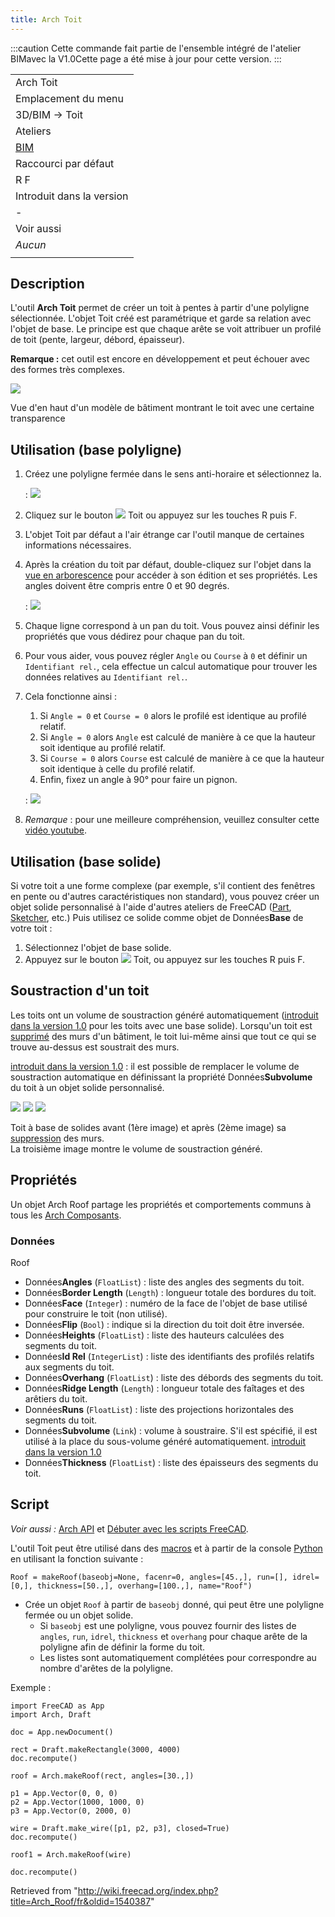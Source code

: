 ```yaml
---
title: Arch Toit
---
```

:::caution
Cette commande fait partie de l'ensemble intégré de l'atelier BIMavec la V1.0Cette page a été mise à jour pour cette version.
:::

|  |
| --- |
| Arch Toit |
| Emplacement du menu |
| 3D/BIM → Toit |
| Ateliers |
| [BIM](/BIM_Workbench/fr "BIM Workbench/fr") |
| Raccourci par défaut |
| R F |
| Introduit dans la version |
| - |
| Voir aussi |
| *Aucun* |
|  |

## Description

L'outil **Arch Toit** permet de créer un toit à pentes à partir d'une polyligne sélectionnée. L'objet Toit créé est paramétrique et garde sa relation avec l'objet de base. Le principe est que chaque arête se voit attribuer un profilé de toit (pente, largeur, débord, épaisseur).

**Remarque :** cet outil est encore en développement et peut échouer avec des formes très complexes.

![](/images/RoofExample.png)

Vue d'en haut d'un modèle de bâtiment montrant le toit avec une certaine transparence

## Utilisation (base polyligne)

1. Créez une polyligne fermée dans le sens anti-horaire et sélectionnez la.

   :   ![](/images/CounterclockwiseWire.png)
2. Cliquez sur le bouton ![](/images/Arch_Roof.svg) Toit ou appuyez sur les touches R puis F.
3. L'objet Toit par défaut a l'air étrange car l'outil manque de certaines informations nécessaires.
4. Après la création du toit par défaut, double-cliquez sur l'objet dans la [vue en arborescence](/Tree_view/fr "Tree view/fr") pour accéder à son édition et ses propriétés. Les angles doivent être compris entre 0 et 90 degrés.

   :   ![](/images/RoofTable.png)
5. Chaque ligne correspond à un pan du toit. Vous pouvez ainsi définir les propriétés que vous dédirez pour chaque pan du toit.
6. Pour vous aider, vous pouvez régler `Angle` ou `Course` à `0` et définir un `Identifiant rel.`, cela effectue un calcul automatique pour trouver les données relatives au `Identifiant rel.`.
7. Cela fonctionne ainsi :
   1. Si `Angle = 0` et `Course = 0` alors le profilé est identique au profilé relatif.
   2. Si `Angle = 0` alors `Angle` est calculé de manière à ce que la hauteur soit identique au profilé relatif.
   3. Si `Course = 0` alors `Course` est calculé de manière à ce que la hauteur soit identique à celle du profilé relatif.
   4. Enfin, fixez un angle à 90° pour faire un pignon.

   :   ![](/images/RoofProfil.png)
8. *Remarque* : pour une meilleure compréhension, veuillez consulter cette [vidéo youtube](https://www.youtube.com/watch?v=4Urwru71dVk).

## Utilisation (base solide)

Si votre toit a une forme complexe (par exemple, s'il contient des fenêtres en pente ou d'autres caractéristiques non standard), vous pouvez créer un objet solide personnalisé à l'aide d'autres ateliers de FreeCAD ([Part](/Part_Workbench/fr "Part Workbench/fr"), [Sketcher](/Sketcher_Workbench/fr "Sketcher Workbench/fr"), etc.) Puis utilisez ce solide comme objet de Données**Base** de votre toit :

1. Sélectionnez l'objet de base solide.
2. Appuyez sur le bouton ![](/images/Arch_Roof.svg) Toit, ou appuyez sur les touches R puis F.

## Soustraction d'un toit

Les toits ont un volume de soustraction généré automatiquement ([introduit dans la version 1.0](/Release_notes_1.0/fr "Release notes 1.0/fr") pour les toits avec une base solide). Lorsqu'un toit est [supprimé](/Arch_Remove/fr "Arch Remove/fr") des murs d'un bâtiment, le toit lui-même ainsi que tout ce qui se trouve au-dessus est soustrait des murs.

[introduit dans la version 1.0](/Release_notes_1.0/fr "Release notes 1.0/fr") : il est possible de remplacer le volume de soustraction automatique en définissant la propriété Données**Subvolume** du toit à un objet solide personnalisé.

![](/images/Arch_Roof_Subtract_Default.png) ![](/images/Arch_Roof_Subtract_Subvolume.png) ![](/images/Arch_Roof_Subvolume_Example.png)

Toit à base de solides avant (1ère image) et après (2ème image) sa [suppression](/Arch_Remove/fr "Arch Remove/fr") des murs.  
La troisième image montre le volume de soustraction généré.

## Propriétés

Un objet Arch Roof partage les propriétés et comportements communs à tous les [Arch Composants](/Arch_Component/fr "Arch Component/fr").

### Données

Roof

* Données**Angles** (`FloatList`) : liste des angles des segments du toit.
* Données**Border Length** (`Length`) : longueur totale des bordures du toit.
* Données**Face** (`Integer`) : numéro de la face de l'objet de base utilisé pour construire le toit (non utilisé).
* Données**Flip** (`Bool`) : indique si la direction du toit doit être inversée.
* Données**Heights** (`FloatList`) : liste des hauteurs calculées des segments du toit.
* Données**Id Rel** (`IntegerList`) : liste des identifiants des profilés relatifs aux segments du toit.
* Données**Overhang** (`FloatList`) : liste des débords des segments du toit.
* Données**Ridge Length** (`Length`) : longueur totale des faîtages et des arêtiers du toit.
* Données**Runs** (`FloatList`) : liste des projections horizontales des segments du toit.
* Données**Subvolume** (`Link`) : volume à soustraire. S'il est spécifié, il est utilisé à la place du sous-volume généré automatiquement. [introduit dans la version 1.0](/Release_notes_1.0/fr "Release notes 1.0/fr")
* Données**Thickness** (`FloatList`) : liste des épaisseurs des segments du toit.

## Script

*Voir aussi :* [Arch API](/Arch_API/fr "Arch API/fr") et [Débuter avec les scripts FreeCAD](/FreeCAD_Scripting_Basics/fr "FreeCAD Scripting Basics/fr").

L'outil Toit peut être utilisé dans des [macros](/Macros/fr "Macros/fr") et à partir de la console [Python](/Python/fr "Python/fr") en utilisant la fonction suivante :

```
Roof = makeRoof(baseobj=None, facenr=0, angles=[45.,], run=[], idrel=[0,], thickness=[50.,], overhang=[100.,], name="Roof")

```

* Crée un objet `Roof` à partir de `baseobj` donné, qui peut être une polyligne fermée ou un objet solide.
  + Si `baseobj` est une polyligne, vous pouvez fournir des listes de `angles`, `run`, `idrel`, `thickness` et `overhang` pour chaque arête de la polyligne afin de définir la forme du toit.
  + Les listes sont automatiquement complétées pour correspondre au nombre d'arêtes de la polyligne.

Exemple :

```
import FreeCAD as App
import Arch, Draft

doc = App.newDocument()

rect = Draft.makeRectangle(3000, 4000)
doc.recompute()

roof = Arch.makeRoof(rect, angles=[30.,])

p1 = App.Vector(0, 0, 0)
p2 = App.Vector(1000, 1000, 0)
p3 = App.Vector(0, 2000, 0)

wire = Draft.make_wire([p1, p2, p3], closed=True)
doc.recompute()

roof1 = Arch.makeRoof(wire)

doc.recompute()

```

Retrieved from "<http://wiki.freecad.org/index.php?title=Arch_Roof/fr&oldid=1540387>"